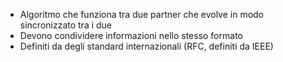 - Algoritmo che funziona tra due partner che evolve in modo sincronizzato tra i due
- Devono condividere informazioni nello stesso formato
- Definiti da degli standard internazionali (RFC, definiti da IEEE)